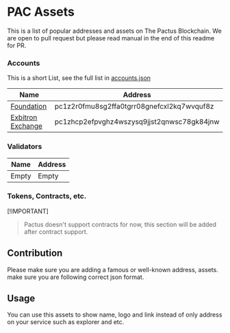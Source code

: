 # PAC Assets

This is a list of popular addresses and assets on The Pactus Blockchain. We are open to pull request but please read manual in the end of this readme for PR.

### Accounts
This is a short List, see the full list in [accounts.json](./address.json)

Name           | Address
---------------|-----------
[Foundation](https://pacviewer.com/accounts/pc1z2r0fmu8sg2ffa0tgrr08gnefcxl2kq7wvquf8z) | pc1z2r0fmu8sg2ffa0tgrr08gnefcxl2kq7wvquf8z
[Exbitron Exchange](https://pacviewer.com/accounts/pc1zhcp2efpvghz4wszysq9jjst2qnwsc78gk84jnw) | pc1zhcp2efpvghz4wszysq9jjst2qnwsc78gk84jnw

### Validators

Name           | Address
---------------|-----------
Empty | Empty


### Tokens, Contracts, etc.

[!IMPORTANT]
> Pactus doesn't support contracts for now, this section will be added after contract support.

## Contribution

Please make sure you are adding a famous or well-known address, assets. make sure you are following correct json format.

## Usage

You can use this assets to show name, logo and link instead of only address on your service such as explorer and etc.

